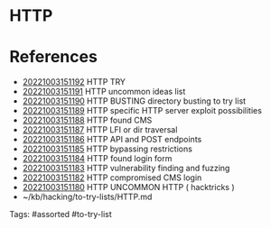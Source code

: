 # HTTP

# References
- [20221003151192](/zet/20221003151192/README.md) HTTP TRY
- [20221003151191](/zet/20221003151191/README.md) HTTP uncommon ideas list
- [20221003151190](/zet/20221003151190/README.md) HTTP BUSTING directory busting to try list
- [20221003151189](/zet/20221003151189/README.md) HTTP specific HTTP server exploit possibilities
- [20221003151188](/zet/20221003151188/README.md) HTTP found CMS
- [20221003151187](/zet/20221003151187/README.md) HTTP LFI or dir traversal
- [20221003151186](/zet/20221003151186/README.md) HTTP API and POST endpoints
- [20221003151185](/zet/20221003151185/README.md) HTTP bypassing restrictions
- [20221003151184](/zet/20221003151184/README.md) HTTP found login form
- [20221003151183](/zet/20221003151183/README.md) HTTP vulnerability finding and fuzzing
- [20221003151182](/zet/20221003151182/README.md) HTTP compromised CMS login
- [20221003151180](/zet/20221003151180/README.md) HTTP UNCOMMON HTTP ( hacktricks )
- ~/kb/hacking/to-try-lists/HTTP.md

Tags:
    #assorted #to-try-list
